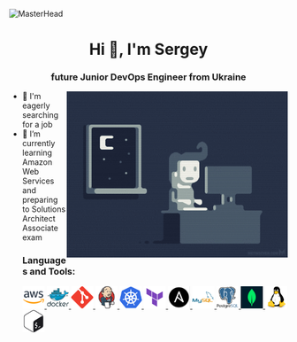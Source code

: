 ![MasterHead](<img src="img/header.gif"/>)

<h1 align="center">Hi 👋, I'm Sergey</h1>
<h3 align="center">future Junior DevOps Engineer from Ukraine</h3>
<img align="right" alt="Coding" width="400" src="img/devops.gif">
<ul>
	<li>🔭 I'm eagerly searching for a job</li>
	<li>📄 I’m currently learning Amazon Web Services and preparing to Solutions Architect Associate exam</li>

<h3 align="left">Languages and Tools:</h3>
<p align="left">
<a href="https://aws.amazon.com" target="_blank" rel="noreferrer"> <img src="img/aws.png" alt="aws" width="40" height="40"/> </a>
<a href="https://www.docker.com/" target="_blank" rel="noreferrer"> <img src="img/docker.svg" alt="docker" width="40" height="40"/> </a>
<a href="https://git-scm.com/" target="_blank" rel="noreferrer"> <img src="img/git.svg" alt="git" width="40" height="40"/> </a>
<a href="https://www.jenkins.io" target="_blank" rel="noreferrer"> <img src="img/jenkins.svg" alt="jenkins" width="40" height="40"/> </a>
<a href="https://kubernetes.io" target="_blank" rel="noreferrer"> <img src="img/k8s.svg" alt="kubernetes" width="40" height="40"/> </a>
<a href="https://www.terraform.io/" target="_blank" rel="noreferrer"> <img src="img/terraform.svg" alt="terraform" width="40" height="40"/> </a>
<a href="https://ansible.com" rel="noreferrer"> <img src="img/ansible.png" alt="ansible" width="40" height="40"/> </a>
<a href="https://www.mysql.com/" target="_blank" rel="noreferrer"> <img src="img/mysql.svg" alt="mysql" width="40" height="40"/> </a>
<a href="https://www.postgresql.org" target="_blank" rel="noreferrer"> <img src="img/postgresql.svg" alt="postgresql" width="40" height="40"/> </a>
<a href="https://www.mongodb.com/" target="_blank" rel="noreferrer"> <img src="img/mongodb.jpeg" alt="mongodb" width="40" height="40"/> </a>
<a href="https://www.linux.org/" target="_blank" rel="noreferrer"> <img src="img/linux.svg" alt="linux" width="40" height="40"/> </a>
<a href="https://www.gnu.org/software/bash/" target="_blank" rel="noreferrer"> <img src="img/bash.svg" alt="bash" width="40" height="40"/> </a>
</p>
